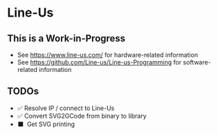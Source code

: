 # Line-Us

## This is a Work-in-Progress

* See https://www.line-us.com/ for hardware-related information
* See https://github.com/Line-us/Line-us-Programming for software-related information

## TODOs

* ✅ Resolve IP / connect to Line-Us
* ✅ Convert SVG2GCode from binary to library
* ⬛ ️ Get SVG printing